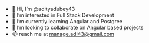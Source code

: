 - 👋 Hi, I’m @adityadubey43
- 👀 I’m interested in Full Stack Development
- 🌱 I’m currently learning Angular and Postgree
- 💞️ I’m looking to collaborate on Angular based projects
- 📫 reach me at manage.adi43@gmail.com

<!---
adityadubey43/adityadubey43 is a ✨ special ✨ repository because its `README.md` (this file) appears on your GitHub profile.
You can click the Preview link to take a look at your changes.
--->
